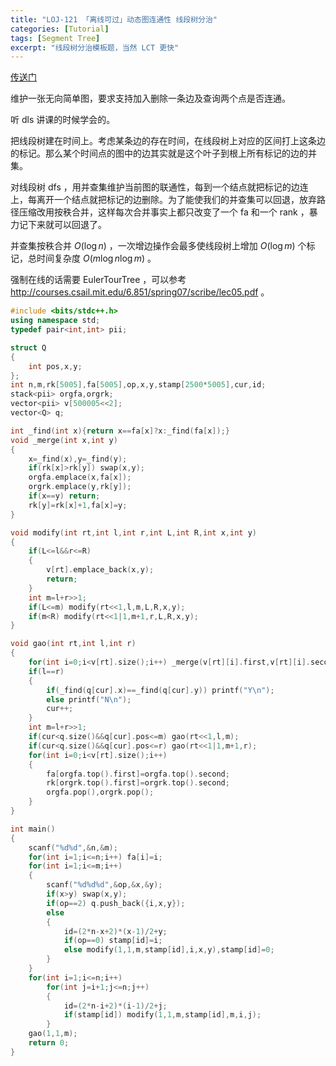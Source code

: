 ```yaml
---
title: "LOJ-121 「离线可过」动态图连通性 线段树分治"
categories: [Tutorial]
tags: [Segment Tree]
excerpt: "线段树分治模板题，当然 LCT 更快"
---
```


[传送门](<https://loj.ac/problem/121>)

维护一张无向简单图，要求支持加入删除一条边及查询两个点是否连通。

听 $\text{dls}$ 讲课的时候学会的。

把线段树建在时间上。考虑某条边的存在时间，在线段树上对应的区间打上这条边的标记。那么某个时间点的图中的边其实就是这个叶子到根上所有标记的边的并集。

对线段树 $\text{dfs}$ ，用并查集维护当前图的联通性，每到一个结点就把标记的边连上，每离开一个结点就把标记的边删除。为了能使我们的并查集可以回退，放弃路径压缩改用按秩合并，这样每次合并事实上都只改变了一个 $\text{fa}$ 和一个 $\text{rank}$ ，暴力记下来就可以回退了。

并查集按秩合并 $O(\log n)$ ，一次增边操作会最多使线段树上增加 $O(\log m)$ 个标记，总时间复杂度 $O(m\log n \log m)$ 。

强制在线的话需要 $\text{EulerTourTree}$ ，可以参考 http://courses.csail.mit.edu/6.851/spring07/scribe/lec05.pdf 。

```cpp
#include <bits/stdc++.h>
using namespace std;
typedef pair<int,int> pii;

struct Q
{
    int pos,x,y;
};
int n,m,rk[5005],fa[5005],op,x,y,stamp[2500*5005],cur,id;
stack<pii> orgfa,orgrk;
vector<pii> v[500005<<2];
vector<Q> q;

int _find(int x){return x==fa[x]?x:_find(fa[x]);}
void _merge(int x,int y)
{
    x=_find(x),y=_find(y);
    if(rk[x]>rk[y]) swap(x,y);
    orgfa.emplace(x,fa[x]);
    orgrk.emplace(y,rk[y]);
    if(x==y) return;
    rk[y]=rk[x]+1,fa[x]=y;
}

void modify(int rt,int l,int r,int L,int R,int x,int y)
{
    if(L<=l&&r<=R)
    {
        v[rt].emplace_back(x,y);
        return;
    }
    int m=l+r>>1;
    if(L<=m) modify(rt<<1,l,m,L,R,x,y);
    if(m<R) modify(rt<<1|1,m+1,r,L,R,x,y);
}

void gao(int rt,int l,int r)
{
    for(int i=0;i<v[rt].size();i++) _merge(v[rt][i].first,v[rt][i].second);
    if(l==r)
    {
        if(_find(q[cur].x)==_find(q[cur].y)) printf("Y\n");
        else printf("N\n");
        cur++;
    }
    int m=l+r>>1;
    if(cur<q.size()&&q[cur].pos<=m) gao(rt<<1,l,m);
    if(cur<q.size()&&q[cur].pos<=r) gao(rt<<1|1,m+1,r);
    for(int i=0;i<v[rt].size();i++)
    {
        fa[orgfa.top().first]=orgfa.top().second;
        rk[orgrk.top().first]=orgrk.top().second;
        orgfa.pop(),orgrk.pop();
    }
}

int main()
{
    scanf("%d%d",&n,&m);
    for(int i=1;i<=n;i++) fa[i]=i;
    for(int i=1;i<=m;i++)
    {
        scanf("%d%d%d",&op,&x,&y);
        if(x>y) swap(x,y);
        if(op==2) q.push_back({i,x,y});
        else
        {
            id=(2*n-x+2)*(x-1)/2+y;
            if(op==0) stamp[id]=i;
            else modify(1,1,m,stamp[id],i,x,y),stamp[id]=0;
        }
    }
    for(int i=1;i<=n;i++)
        for(int j=i+1;j<=n;j++)
        {
            id=(2*n-i+2)*(i-1)/2+j;
            if(stamp[id]) modify(1,1,m,stamp[id],m,i,j);
        }
    gao(1,1,m);
    return 0;
}
```